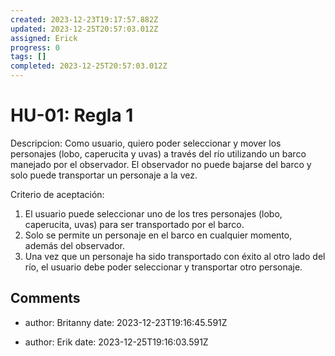 ```yaml
---
created: 2023-12-23T19:17:57.882Z
updated: 2023-12-25T20:57:03.012Z
assigned: Erick
progress: 0
tags: []
completed: 2023-12-25T20:57:03.012Z
---
```


# HU-01: Regla 1

Descripcion:
Como usuario, quiero poder seleccionar y mover los personajes (lobo, caperucita y uvas) a través del río utilizando un barco manejado por el observador. El observador no puede bajarse del barco y solo puede transportar un personaje a la vez.

Criterio de aceptación:
1. El usuario puede seleccionar uno de los tres personajes (lobo, caperucita, uvas) para ser transportado por el barco.
2. Solo se permite un personaje en el barco en cualquier momento, además del observador.
3. Una vez que un personaje ha sido transportado con éxito al otro lado del río, el usuario debe poder seleccionar y transportar otro personaje.

## Comments

- author: Britanny 
  date: 2023-12-23T19:16:45.591Z
  
- author: Erik
  date: 2023-12-25T19:16:03.591Z
 